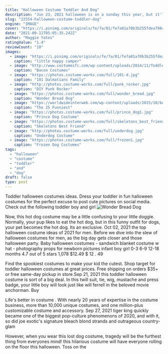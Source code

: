 ```yaml
---
title: "Halloween Costume Toddler And Dog"
description: "Jun 23, 2021 halloween is on a sunday this year, but it'll always be taco tuesday in our hearts. This costume is a one-piece tunic, so it's good for kids who have little patience for costumes with a lot of pieces."
slug: "22554-halloween-costume-toddler-dog"
engine: "IMAGE"
cover: "https://i.pinimg.com/originals/fe/7a/01/fe7a01a70b3b255fdea79840a486cb77.jpg"
date: "2021-09-11T05:05:35.242Z"
author: "Maggie Yates"
ratingValue: "1.4"
reviewCount: "10"
images:
  - image: "https://i.pinimg.com/originals/fe/7a/01/fe7a01a70b3b255fdea79840a486cb77.jpg"
    caption: "little happy camper"
  - image: "http://www.costumesfc.com/wp-content/uploads/2014/11/Toddler-Bacon-Costumes.jpg"
    caption: "Bacon Costumes"
  - image: "https://photos.costume-works.com/full/101-d.jpg"
    caption: "101 Dalmatians Family"
  - image: "http://photos.costume-works.com/full/punk_rocker.jpg"
    caption: "DIY Punk Rocker"
  - image: "https://photos.costume-works.com/full/wonder_bread.jpg"
    caption: "Wonder Bread Dog"
  - image: "https://worldwideinterweb.com/wp-content/uploads/2015/10/best-baby-costumes-ever.jpg"
    caption: "The 25 Funniest"
  - image: "https://photos.costume-works.com/full/prince_dog1.jpg"
    caption: "Prince Dog Costume"
  - image: "https://photos.costume-works.com/full/skeletons_best_friend.jpg"
    caption: "Skeletons Best Friend"
  - image: "http://photos.costume-works.com/full/underdog.jpg"
    caption: "Underdog Costume"
  - image: "https://photos.costume-works.com/full/frozen1.jpg"
    caption: "Frozen Dog Costumes"
tags:
  - "halloween"
  - "costume"
  - "toddler"
  - "and"
  - "dog"
draft: false
type: post
---
```


Toddler halloween costumes ideas. Dress your toddler in fun halloween costumes for the perfect excuse to post cute pictures on social media. Check out the following toddler boy and girl
![Wonder Bread Dog](https://photos.costume-works.com/full/wonder_bread.jpg "Wonder Bread Dog")

Now, this hot dog costume may be a little confusing to your little doggie. Normally, your pup likes to eat the hot dog, but in this funny outfit for dogs, your pet becomes the hot dog. Its an exclusive. Oct 02, 2021 the top halloween costume ideas of 2021 for men. Before we dive into the slew of halloween costumes for men, as the big day gets closer and those halloween party. Baby halloween costumes - sandwich blanket costume w hat - photography props for newborn pictures infant boy girl 0-3 6-9 12-18 months 4.7 out of 5 stars 1,078 $12.49 $ 12 . 49
<!--inArticleAds-->

<!--galleryOne-->

Find the spookiest costumes to make your kid the cutest. Shop target for toddler halloween costumes at great prices. Free shipping on orders $35+ or free same-day pickup in store.Sep 21, 2021 this toddler halloween costume is sort of a big deal. In this twill suit, tie, wig, mustache and press badge, your little boy will look just like will ferrell in the beloved movie anchorman. Buy
<!--inArticleAds-->

<!--galleryTwo-->

Life's better in costume . With nearly 20 years of expertise in the costume business, more than 10,000 unique costumes, and one million-plus customizable costume and accessory. Sep 27, 2021 tiger king quickly became one of the biggest pop-culture phenomenons of 2020, and with it, so did joe exotic's signature bleach blond strands and outrageous country-glam
<!--galleryThree-->

However, when you wear this lost dog costume, tragedy will be the furthest thing from everyones mind! this hilarious costume will have everyone rolling on the floor this halloween. Toss on the
